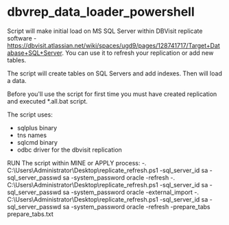 # dbvrep_data_loader_powershell

Script will make initial load on MS SQL Server within DBVisit replicate software - https://dbvisit.atlassian.net/wiki/spaces/ugd9/pages/128741717/Target+Database+SQL+Server. You can use it to refresh your replication or add new tables.

The script will create tables on SQL Servers and add indexes. Then will load a data.

Before you'll use the script for first time you must have created replication and executed *.all.bat script.

  The script uses:
  - sqlplus binary
  - tns names
  - sqlcmd binary
  - odbc driver for the dbvisit replication



RUN The script within MINE or APPLY process:
-. C:\Users\Administrator\Desktop\replicate_refresh.ps1 -sql_server_id sa -sql_server_passwd sa -system_password oracle -refresh 
-. C:\Users\Administrator\Desktop\replicate_refresh.ps1 -sql_server_id sa -sql_server_passwd sa -system_password oracle -external_import
-. C:\Users\Administrator\Desktop\replicate_refresh.ps1 -sql_server_id sa -sql_server_passwd sa -system_password oracle -refresh -prepare_tabs prepare_tabs.txt



